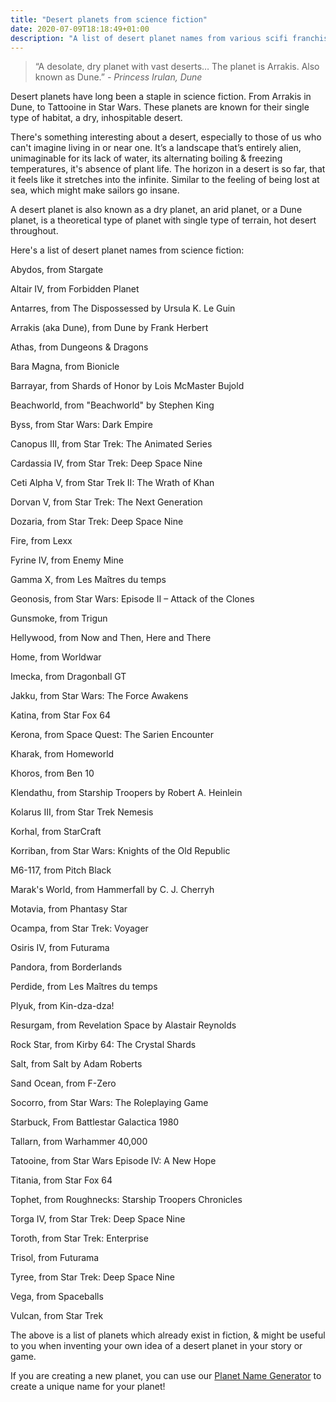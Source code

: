 ```yaml
---
title: "Desert planets from science fiction"
date: 2020-07-09T18:18:49+01:00
description: "A list of desert planet names from various scifi franchises, like Dune, Star Wars, Star Trek etc"
---
```


<blockquote>“A desolate, dry planet with vast deserts… The planet is Arrakis. Also known as Dune.” <cite>- Princess Irulan, Dune</cite></blockquote>

Desert planets have long been a staple in science fiction. From Arrakis in Dune, to Tattooine in Star Wars. These planets are known for their single type of habitat, a dry, inhospitable desert. 

There's something interesting about a desert, especially to those of us who can't imagine living in or near one. It’s a landscape that’s entirely alien, unimaginable for its lack of water, its alternating boiling & freezing temperatures, it's absence of plant life. The horizon in a desert is so far, that it feels like it stretches into the infinite. Similar to the feeling of being lost at sea, which might make sailors go insane. 

A desert planet is also known as a dry planet, an arid planet, or a Dune planet, is a theoretical type of planet with single type of terrain, hot desert throughout. 

Here's a list of desert planet names from science fiction: 

<div class="large-text">
Abydos, from Stargate

Altair IV, from Forbidden Planet

Antarres, from The Dispossessed by Ursula K. Le Guin

Arrakis (aka Dune), from Dune by Frank Herbert

Athas, from Dungeons & Dragons

Bara Magna, from Bionicle

Barrayar, from Shards of Honor by Lois McMaster Bujold 

Beachworld, from "Beachworld" by Stephen King

Byss, from Star Wars: Dark Empire

Canopus III, from Star Trek: The Animated Series

Cardassia IV, from Star Trek: Deep Space Nine 

Ceti Alpha V, from Star Trek II: The Wrath of Khan

Dorvan V, from Star Trek: The Next Generation 

Dozaria, from Star Trek: Deep Space Nine

Fire, from Lexx 

Fyrine IV, from Enemy Mine

Gamma X, from Les Maîtres du temps

Geonosis, from Star Wars: Episode II – Attack of the Clones

Gunsmoke, from Trigun

Hellywood, from Now and Then, Here and There

Home, from Worldwar

Imecka, from Dragonball GT

Jakku, from Star Wars: The Force Awakens

Katina, from Star Fox 64 

Kerona, from Space Quest: The Sarien Encounter

Kharak, from Homeworld

Khoros, from Ben 10

Klendathu, from Starship Troopers by Robert A. Heinlein

Kolarus III, from Star Trek Nemesis

Korhal, from StarCraft 

Korriban, from Star Wars: Knights of the Old Republic

M6-117, from Pitch Black

Marak's World, from Hammerfall by C. J. Cherryh

Motavia, from Phantasy Star

Ocampa, from Star Trek: Voyager

Osiris IV, from Futurama 

Pandora, from Borderlands

Perdide, from Les Maîtres du temps

Plyuk, from Kin-dza-dza!

Resurgam, from Revelation Space by Alastair Reynolds

Rock Star, from Kirby 64: The Crystal Shards

Salt, from Salt by Adam Roberts

Sand Ocean, from F-Zero

Socorro, from Star Wars: The Roleplaying Game

Starbuck, From Battlestar Galactica 1980

Tallarn, from Warhammer 40,000 

Tatooine, from Star Wars Episode IV: A New Hope

Titania, from Star Fox 64 

Tophet, from Roughnecks: Starship Troopers Chronicles

Torga IV, from Star Trek: Deep Space Nine

Toroth, from Star Trek: Enterprise 

Trisol, from Futurama 

Tyree, from Star Trek: Deep Space Nine

Vega, from Spaceballs

Vulcan, from Star Trek
</div>

The above is a list of planets which already exist in fiction, & might be useful to you when inventing your own idea of a desert planet in your story or game. 

If you are creating a new planet, you can use our <a href="/planet-name-generator/">Planet Name Generator</a> to create a unique name for your planet!  



